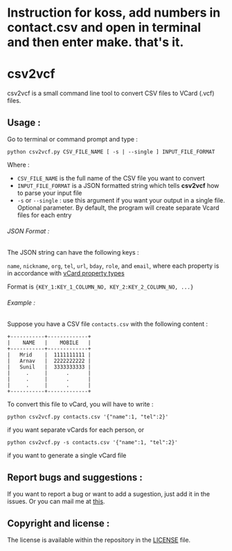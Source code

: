 # Instruction for koss, add numbers in contact.csv and open in terminal and then enter make. that's it.
# csv2vcf
csv2vcf is a small command line tool to convert CSV files to VCard (.vcf) files.

## Usage :
Go to terminal or command prompt and type :

```
python csv2vcf.py CSV_FILE_NAME [ -s | --single ] INPUT_FILE_FORMAT
```

Where :

- `CSV_FILE_NAME` is the full name of the CSV file you want to convert
- `INPUT_FILE_FORMAT` is a JSON formatted string which tells **csv2vcf** how to parse your input file
- `-s` or `--single` : use this argument if you want your output in a single file. Optional parameter. By default, the program will create separate Vcard files for each entry



###### JSON Format :

The JSON string can have the following keys :

`name`, `nickname`, `org`, `tel`, `url`, `bday`, `role`, and `email`, where each property is in accordance with [vCard property types](https://en.wikipedia.org/wiki/VCard)

Format is `{KEY_1:KEY_1_COLUMN_NO, KEY_2:KEY_2_COLUMN_NO, ...}`


###### Example :

Suppose you have a CSV file `contacts.csv` with the following content :

```
+-----------+-------------+
|    NAME   |    MOBILE   |
+-----------+-------------+
|   Mrid    |  1111111111 |
|   Arnav   |  2222222222 |
|   Sunil   |  3333333333 |
|     .     |      .      |
|     .     |      .      |
|     .     |      .      |
+-----------+-------------+
```

To convert this file to vCard, you will have to write :

`python csv2vcf.py contacts.csv '{"name":1, "tel":2}'`

if you want separate vCards for each person, or

`python csv2vcf.py -s contacts.csv '{"name":1, "tel":2}'`

if you want to generate a single vCard file


## Report bugs and suggestions :
If you want to report a bug or want to add a sugestion, just add it in the issues. Or you can mail me at [this](mailto:mridul.ahuja@gmail.com).


## Copyright and license :

The license is available within the repository in the [LICENSE](https://github.com/mridah/csv2vcf/blob/master/LICENSE.md) file.

